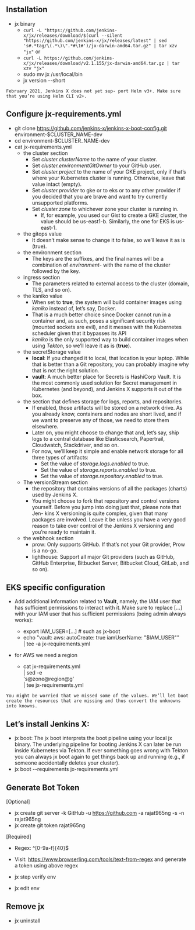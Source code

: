 

## Installation
- jx binary
   - ```curl -L "https://github.com/jenkins-x/jx/releases/download/$(curl --silent "https://github.com/jenkins-x/jx/releases/latest" | sed 's#.*tag/\(.*\)\".*#\1#')/jx-darwin-amd64.tar.gz" | tar xzv "jx"```
   or
   - ```curl -L https://github.com/jenkins-x/jx/releases/download/v2.1.155/jx-darwin-amd64.tar.gz | tar xzv "jx"```
   - sudo mv jx /usr/local/bin
   - jx version --short

```
February 2021, Jenkins X does not yet sup- port Helm v3+. Make sure that you’re using Helm CLI v2+.
``` 

## Configure jx-requirements.yml
- git clone  https://github.com/jenkins-x/jenkins-x-boot-config.git  environment-$CLUSTER_NAME-dev
- cd environment-$CLUSTER_NAME-dev
- cat jx-requirements.yml
  - the cluster section
    - Set *cluster.clusterName* to the name of your cluster.
    - Set *cluster.environmentGitOwner* to your GitHub user.
    - Set *cluster.project* to the name of your GKE project, only if that’s where your Kubernetes cluster is running. Otherwise, leave that value intact (empty).
    - Set *cluster.provider* to gke or to eks or to any other provider if you decided that you are brave and want to try currently unsupported platforms.
    - Set *cluster.zone* to whichever zone your cluster is running in.
      - If, for example, you used our Gist to create a GKE cluster, the value should be us-east1-b. Similarly, the one for EKS is us-east-1.
  - the gitops value
    - It doesn’t make sense to change it to false, so we’ll leave it as is (true).
  - the environment section
    - The keys are the suffixes, and the final names will be a combination of *environment-* with the name of the cluster followed by the key.
  - ingress section
    - The parameters related to external access to the cluster (domain, TLS, and so on).
  - the kaniko value
    - When set to **true**, the system will build container images using *kaniko* instead of, let’s say, Docker.
    - That is a much better choice since Docker cannot run in a container and, as such, poses a significant security risk (mounted sockets are evil), and it messes with the Kubernetes scheduler given that it bypasses its API
    - *kaniko* is the only supported way to build container images when using *Tekton*, so we’ll leave it as is (**true**).
  - the secretStorage value
    - **local**: If you changed it to local, that location is your laptop. While that is better than a Git repository, you can probably imagine why that is not the right solution.
    - **vault**: A much better place for Secrets is HashiCorp Vault. It is the most commonly used solution for Secret management in Kubernetes (and beyond), and Jenkins X supports it out of the box.
  - the section that defines storage for logs, reports, and repositories.
    - If enabled, those artifacts will be stored on a network drive. As you already know, containers and nodes are short lived, and if we want to preserve any of those, we need to store them elsewhere.
    - Later on, you might choose to change that and, let’s say, ship logs to a central database like Elasticsearch, Papertrail, Cloudwatch, Stackdriver, and so on.
    - For now, we’ll keep it simple and enable network storage for all three types of artifacts:
      - Set the value of *storage.logs.enabled* to true.
      - Set the value of *storage.reports.enabled* to true.
      - Set the value of *storage.repository.enabled* to true.
  - The versionStream section
    - the repository that contains versions of all the packages (charts) used by Jenkins X.
    - You might choose to fork that repository and control versions yourself. Before you jump into doing just that, please note that Jen- kins X versioning is quite complex, given that many packages are involved. Leave it be unless you have a very good reason to take over control of the Jenkins X versioning and you’re ready to maintain it.
  - the webhook section
    - prow: Only supports GitHub. If that’s not your Git provider, Prow is a no-go.
    - lighthouse: Support all major Git providers (such as GitHub, GitHub Enterprise, Bitbucket Server, Bitbucket Cloud, GitLab, and so on).
    
    
## EKS specific configuration
- Add additional information related to **Vault**, namely, the IAM user that has sufficient permissions to interact with it. Make sure to replace [...] with your IAM user that has sufficient permissions (being admin always works):
  - export IAM_USER=[...] # such as jx-boot
  - echo "vault:
      aws:
        autoCreate: true
        iamUserName: \"$IAM_USER\"" \
        | tee -a jx-requirements.yml
        
- for AWS we need a region
  - cat jx-requirements.yml \
        | sed -e \
        's@zone@region@g' \
        | tee jx-requirements.yml
        

```
You might be worried that we missed some of the values. We’ll let boot create the resources that are missing and thus convert the unknowns into knowns.
```        

## Let’s install Jenkins X:
- jx boot: The jx boot interprets the boot pipeline using your local jx binary. The underlying pipeline for booting Jenkins X can later be run inside Kubernetes via Tekton. If ever something goes wrong with Tekton you can always jx boot again to get things back up and running (e.g., if someone accidentally deletes your cluster).
- jx boot --requirements jx-requirements.yml 

## Generate Bot Token
[Optional]
- jx create git server -k GitHub -u https://github.com -a rajat965ng -s <PersonalAccessToken> -n rajat965ng          
- jx create git token rajat965ng

[Required]
- Regex: ^[0-9a-f]{40}$
- Visit: https://www.browserling.com/tools/text-from-regex and generate a token using above regex

- jx step verify env
- jx edit env


## Remove jx
- jx uninstall